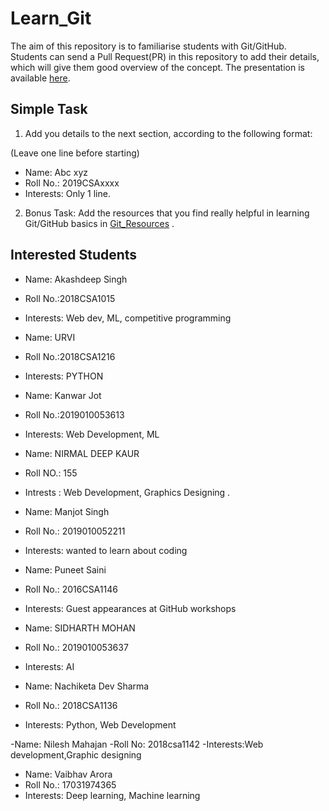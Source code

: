 # Learn_Git

The aim of this repository is to familiarise students with Git/GitHub. Students can send a Pull Request(PR) in this repository to add their details, which will give them good overview of the concept. The presentation is available [here](Presentation.pdf).

## Simple Task
1. Add you details to the next section, according to the following format:

(Leave one line before starting)
- Name: Abc xyz
- Roll No.: 2019CSAxxxx
- Interests: Only 1 line.

2. Bonus Task: Add the resources that you find really helpful in learning Git/GitHub basics in [Git_Resources](Git_Resources.md) .


## Interested Students

- Name: Akashdeep Singh
- Roll No.:2018CSA1015
- Interests: Web dev, ML, competitive programming 

- Name: URVI  
- Roll No.:2018CSA1216
- Interests: PYTHON

- Name: Kanwar Jot
- Roll No.:2019010053613
- Interests: Web Development, ML

- Name: NIRMAL DEEP KAUR
- Roll NO.: 155
- Intrests : Web Development, Graphics Designing .

- Name: Manjot Singh
- Roll No.: 2019010052211
- Interests: wanted to learn about coding

- Name: Puneet Saini
- Roll No.: 2016CSA1146
- Interests: Guest appearances at GitHub workshops

- Name: SIDHARTH MOHAN
- Roll No.: 2019010053637
- Interests: AI

- Name: Nachiketa Dev Sharma  
- Roll No.: 2018CSA1136
- Interests: Python, Web Development

-Name: Nilesh Mahajan
-Roll No: 2018csa1142
-Interests:Web development,Graphic designing

- Name: Vaibhav Arora 
- Roll No.: 17031974365
- Interests: Deep learning, Machine learning
